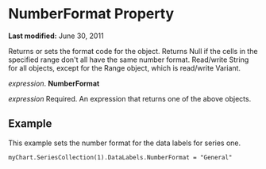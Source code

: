 
# NumberFormat Property

 **Last modified:** June 30, 2011

Returns or sets the format code for the object. Returns Null if the cells in the specified range don't all have the same number format. Read/write String for all objects, except for the Range object, which is read/write Variant.

 _expression_. **NumberFormat**

 _expression_ Required. An expression that returns one of the above objects.

## Example

This example sets the number format for the data labels for series one.


```
myChart.SeriesCollection(1).DataLabels.NumberFormat = "General"
```

